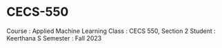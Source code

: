 # CECS-550
Course : Applied Machine Learning
Class : CECS 550, Section 2
Student : Keerthana S
Semester : Fall 2023
